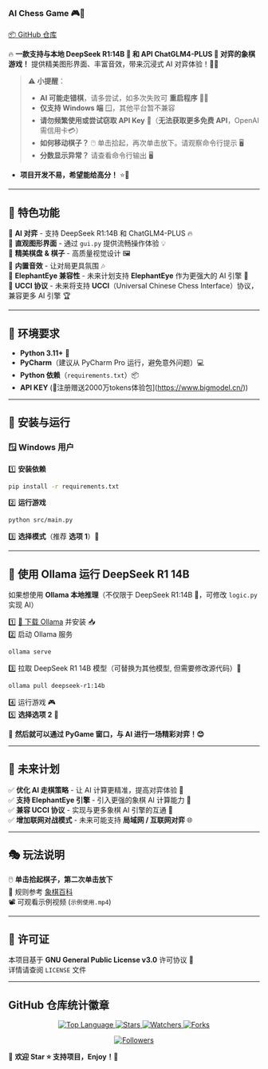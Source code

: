 ### AI Chess Game 🎮🤖  
[📦 GitHub 仓库](https://github.com/nitsc/AI-Chess-Game)  

🔥 **一款支持与本地 DeepSeek R1:14B 🐋 和 API ChatGLM4-PLUS 🐘 对弈的象棋游戏！** 提供精美图形界面、丰富音效，带来沉浸式 AI 对弈体验！🎨🎵  

> ⚠️ **小提醒**：  
> - **AI 可能走错棋**，请多尝试，如多次失败可 **重启程序** 🏃‍♂️  
> - **仅支持 Windows 端** 🪟，其他平台暂不兼容  
> - **请勿频繁使用或尝试窃取 API Key** 🔑（**无法获取更多免费 API**，OpenAI 需信用卡💳）  
> - **如何移动棋子？** 🖱️ 单击拾起，再次单击放下。请观察命令行提示 🖥️  
> - **分数显示异常？** 请查看命令行输出 🖥️  

- **项目开发不易，希望能给高分！** ⭐🎉  

---

## 🌟 特色功能  

🧠 **AI 对弈** - 支持 DeepSeek R1:14B 和 ChatGLM4-PLUS 🔥  
🎨 **直观图形界面** - 通过 `gui.py` 提供流畅操作体验 💡  
🎲 **精美棋盘 & 棋子** - 高质量视觉设计 🖼️  
🎵 **内置音效** - 让对局更具氛围 🎶  
🐘 **ElephantEye 兼容性** - 未来计划支持 **ElephantEye** 作为更强大的 AI 引擎 🏹  
🔗 **UCCI 协议** - 未来将支持 **UCCI**（Universal Chinese Chess Interface）协议，兼容更多 AI 引擎 🏆  

---

## 📌 环境要求  

- **Python 3.11+** 🐍  
- **PyCharm**（建议从 PyCharm Pro 运行，避免意外问题）💻  
- **Python 依赖**（`requirements.txt`）📦
- **API KEY** (🎁注册赠送2000万tokens体验包](https://www.bigmodel.cn/))

---

## 🚀 安装与运行  

### 🪟 Windows 用户  

1️⃣ **安装依赖**  
```bash
pip install -r requirements.txt
```  

2️⃣ **运行游戏**  
```bash
python src/main.py
```  

3️⃣ **选择模式**（推荐 **选项 1**）🔢  

---

## 🐑 使用 Ollama 运行 DeepSeek R1 14B  

如果想使用 **Ollama 本地推理**（不仅限于 DeepSeek R1:14B 🐋，可修改 `logic.py` 实现 AI）  

1️⃣ [🔗 下载 Ollama](https://ollama.com/) 并安装 📥  
2️⃣ 启动 Ollama 服务  
```bash
ollama serve
```  
3️⃣ 拉取 DeepSeek R1 14B 模型（可替换为其他模型, 但需要修改源代码）🚀  
```bash
ollama pull deepseek-r1:14b
```  
4️⃣ 运行游戏 🎮  
5️⃣ **选择选项 2** 🔢  

🎯 **然后就可以通过 PyGame 窗口，与 AI 进行一场精彩对弈！😊**  

---

## 🎯 未来计划  

✅ **优化 AI 走棋策略** - 让 AI 计算更精准，提高对弈体验 🏹  
✅ **支持 ElephantEye 引擎** - 引入更强的象棋 AI 计算能力 🐘  
✅ **兼容 UCCI 协议** - 实现与更多象棋 AI 引擎的互通 🔗  
✅ **增加联网对战模式** - 未来可能支持 **局域网 / 互联网对弈** 🌐  

---

## 🎭 玩法说明  

🖱️ **单击拾起棋子，第二次单击放下**  
📖 规则参考 [象棋百科](https://zh.wikipedia.org/wiki/%E4%B8%AD%E5%9C%8B%E8%B1%A1%E6%A3%8B)  
📽️ 可观看示例视频 (`示例使用.mp4`)  

---

## 📜 许可证  

本项目基于 **GNU General Public License v3.0** 许可协议 📄  
详情请查阅 `LICENSE` 文件  

---

## GitHub 仓库统计徽章

<!-- GitHub 仓库统计徽章 -->
<p align="center">
  <a href="https://github.com/nitsc/AI-Chess-Game">
    <img src="https://img.shields.io/github/languages/top/nitsc/AI-Chess-Game" alt="Top Language">
  </a>
  <a href="https://github.com/nitsc/AI-Chess-Game/stargazers">
    <img src="https://img.shields.io/github/stars/nitsc/AI-Chess-Game?style=social" alt="Stars">
  </a>
  <a href="https://github.com/nitsc/AI-Chess-Game/watchers">
    <img src="https://img.shields.io/github/watchers/nitsc/AI-Chess-Game?style=social" alt="Watchers">
  </a>
  <a href="https://github.com/nitsc/AI-Chess-Game/network/members">
    <img src="https://img.shields.io/github/forks/nitsc/AI-Chess-Game?style=social" alt="Forks">
  </a>
</p>

<p align="center">
  <a href="https://github.com/nitsc">
    <img src="https://img.shields.io/github/followers/nitsc?style=social" alt="Followers">
  </a>
</p>

💖 **欢迎 Star ⭐ 支持项目，Enjoy！🎉**  
